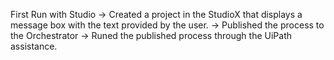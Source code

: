First Run with Studio 
-> Created a project in the StudioX that displays a message box with the text provided by the user.
-> Published the process to the Orchestrator 
-> Runed the published process through the UiPath assistance.
